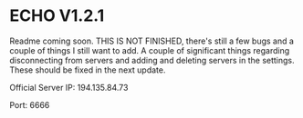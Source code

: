 # ECHO V1.2.1

Readme coming soon. THIS IS NOT FINISHED, there's still a few bugs and a couple of things I still want to add. A couple of significant things regarding disconnecting from servers and adding and deleting servers in the settings. These should be fixed in the next update.

Official Server IP: 194.135.84.73

Port: 6666
